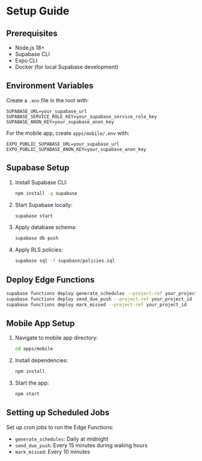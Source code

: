 # Setup Guide

## Prerequisites

- Node.js 18+
- Supabase CLI
- Expo CLI
- Docker (for local Supabase development)

## Environment Variables

Create a `.env` file in the root with:

```
SUPABASE_URL=your_supabase_url
SUPABASE_SERVICE_ROLE_KEY=your_supabase_service_role_key
SUPABASE_ANON_KEY=your_supabase_anon_key
```

For the mobile app, create `apps/mobile/.env` with:

```
EXPO_PUBLIC_SUPABASE_URL=your_supabase_url
EXPO_PUBLIC_SUPABASE_ANON_KEY=your_supabase_anon_key
```

## Supabase Setup

1. Install Supabase CLI:
   ```bash
   npm install -g supabase
   ```

2. Start Supabase locally:
   ```bash
   supabase start
   ```

3. Apply database schema:
   ```bash
   supabase db push
   ```

4. Apply RLS policies:
   ```bash
   supabase sql -f supabase/policies.sql
   ```

## Deploy Edge Functions

```bash
supabase functions deploy generate_schedules --project-ref your_project_id
supabase functions deploy send_due_push --project-ref your_project_id
supabase functions deploy mark_missed --project-ref your_project_id
```

## Mobile App Setup

1. Navigate to mobile app directory:
   ```bash
   cd apps/mobile
   ```

2. Install dependencies:
   ```bash
   npm install
   ```

3. Start the app:
   ```bash
   npm start
   ```

## Setting up Scheduled Jobs

Set up cron jobs to run the Edge Functions:

- `generate_schedules`: Daily at midnight
- `send_due_push`: Every 15 minutes during waking hours
- `mark_missed`: Every 10 minutes